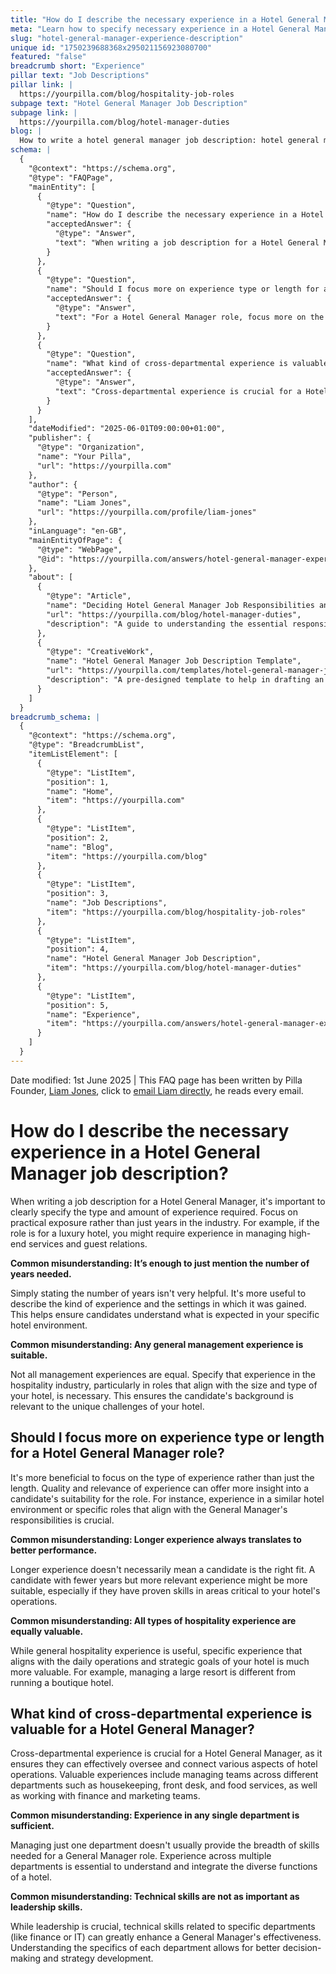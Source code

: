 ```yaml
---
title: "How do I describe the necessary experience in a Hotel General Manager job description?"
meta: "Learn how to specify necessary experience in a Hotel General Manager job description, focusing on practical and relevant industry experience."
slug: "hotel-general-manager-experience-description"
unique id: "1750239688368x295021156923080700"
featured: "false"
breadcrumb short: "Experience"
pillar text: "Job Descriptions"
pillar link: |
  https://yourpilla.com/blog/hospitality-job-roles
subpage text: "Hotel General Manager Job Description"
subpage link: |
  https://yourpilla.com/blog/hotel-manager-duties
blog: |
  How to write a hotel general manager job description: hotel general manager job description template included.
schema: |
  {
    "@context": "https://schema.org",
    "@type": "FAQPage",
    "mainEntity": [
      {
        "@type": "Question",
        "name": "How do I describe the necessary experience in a Hotel General Manager job description?",
        "acceptedAnswer": {
          "@type": "Answer",
          "text": "When writing a job description for a Hotel General Manager, specify the type and amount of experience required, focusing on practical exposure in relevant settings, such as luxury or high-volume hospitality environments, rather than just the number of years. Describe the kind of experience and the settings in which it was gained to ensure candidates understand the expectations."
        }
      },
      {
        "@type": "Question",
        "name": "Should I focus more on experience type or length for a Hotel General Manager role?",
        "acceptedAnswer": {
          "@type": "Answer",
          "text": "For a Hotel General Manager role, focus more on the type of experience rather than just the length. Quality and relevance of experience provide more insight into a candidate's suitability, emphasizing experience in similar hotel environments or specific roles that align with the General Manager's responsibilities."
        }
      },
      {
        "@type": "Question",
        "name": "What kind of cross-departmental experience is valuable for a Hotel General Manager?",
        "acceptedAnswer": {
          "@type": "Answer",
          "text": "Cross-departmental experience is crucial for a Hotel General Manager, ensuring they can effectively oversee various aspects of hotel operations. Valuable experiences include managing teams across different departments such as housekeeping, front desk, food services, finance, and marketing, which allows for better decision-making and strategy development."
        }
      }
    ],
    "dateModified": "2025-06-01T09:00:00+01:00",
    "publisher": {
      "@type": "Organization",
      "name": "Your Pilla",
      "url": "https://yourpilla.com"
    },
    "author": {
      "@type": "Person",
      "name": "Liam Jones",
      "url": "https://yourpilla.com/profile/liam-jones"
    },
    "inLanguage": "en-GB",
    "mainEntityOfPage": {
      "@type": "WebPage",
      "@id": "https://yourpilla.com/answers/hotel-general-manager-experience-description"
    },
    "about": [
      {
        "@type": "Article",
        "name": "Deciding Hotel General Manager Job Responsibilities and Skills",
        "url": "https://yourpilla.com/blog/hotel-manager-duties",
        "description": "A guide to understanding the essential responsibilities and skills required of a Hotel General Manager."
      },
      {
        "@type": "CreativeWork",
        "name": "Hotel General Manager Job Description Template",
        "url": "https://yourpilla.com/templates/hotel-general-manager-job-description",
        "description": "A pre-designed template to help in drafting an effective job description that captures all necessary qualifications for a Hotel General Manager."
      }
    ]
  }
breadcrumb_schema: |
  {
    "@context": "https://schema.org",
    "@type": "BreadcrumbList",
    "itemListElement": [
      {
        "@type": "ListItem",
        "position": 1,
        "name": "Home",
        "item": "https://yourpilla.com"
      },
      {
        "@type": "ListItem",
        "position": 2,
        "name": "Blog",
        "item": "https://yourpilla.com/blog"
      },
      {
        "@type": "ListItem",
        "position": 3,
        "name": "Job Descriptions",
        "item": "https://yourpilla.com/blog/hospitality-job-roles"
      },
      {
        "@type": "ListItem",
        "position": 4,
        "name": "Hotel General Manager Job Description",
        "item": "https://yourpilla.com/blog/hotel-manager-duties"
      },
      {
        "@type": "ListItem",
        "position": 5,
        "name": "Experience",
        "item": "https://yourpilla.com/answers/hotel-general-manager-experience-description"
      }
    ]
  }
---
```


Date modified: 1st June 2025 | This FAQ page has been written by Pilla Founder, [Liam Jones](https://yourpilla.com/profile/liam-jones), click to [email Liam directly](https://mailto:liam@yourpilla.com), he reads every email.

# How do I describe the necessary experience in a Hotel General Manager job description?

When writing a job description for a Hotel General Manager, it's important to clearly specify the type and amount of experience required. Focus on practical exposure rather than just years in the industry. For example, if the role is for a luxury hotel, you might require experience in managing high-end services and guest relations.

**Common misunderstanding: It’s enough to just mention the number of years needed.**

Simply stating the number of years isn't very helpful. It's more useful to describe the kind of experience and the settings in which it was gained. This helps ensure candidates understand what is expected in your specific hotel environment.

**Common misunderstanding: Any general management experience is suitable.**

Not all management experiences are equal. Specify that experience in the hospitality industry, particularly in roles that align with the size and type of your hotel, is necessary. This ensures the candidate's background is relevant to the unique challenges of your hotel.

## Should I focus more on experience type or length for a Hotel General Manager role?

It's more beneficial to focus on the type of experience rather than just the length. Quality and relevance of experience can offer more insight into a candidate's suitability for the role. For instance, experience in a similar hotel environment or specific roles that align with the General Manager's responsibilities is crucial.

**Common misunderstanding: Longer experience always translates to better performance.**

Longer experience doesn't necessarily mean a candidate is the right fit. A candidate with fewer years but more relevant experience might be more suitable, especially if they have proven skills in areas critical to your hotel's operations.

**Common misunderstanding: All types of hospitality experience are equally valuable.**

While general hospitality experience is useful, specific experience that aligns with the daily operations and strategic goals of your hotel is much more valuable. For example, managing a large resort is different from running a boutique hotel.

## What kind of cross-departmental experience is valuable for a Hotel General Manager?

Cross-departmental experience is crucial for a Hotel General Manager, as it ensures they can effectively oversee and connect various aspects of hotel operations. Valuable experiences include managing teams across different departments such as housekeeping, front desk, and food services, as well as working with finance and marketing teams.

**Common misunderstanding: Experience in any single department is sufficient.**

Managing just one department doesn't usually provide the breadth of skills needed for a General Manager role. Experience across multiple departments is essential to understand and integrate the diverse functions of a hotel.

**Common misunderstanding: Technical skills are not as important as leadership skills.**

While leadership is crucial, technical skills related to specific departments (like finance or IT) can greatly enhance a General Manager's effectiveness. Understanding the specifics of each department allows for better decision-making and strategy development.